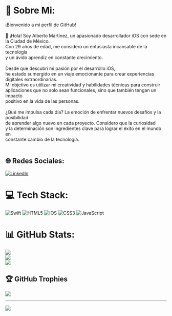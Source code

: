 # 💫 Sobre Mi:
¡Bienvenido a mi perfil de GitHub!<br><br>👋 ¡Hola! Soy Alberto Martínez, un apasionado desarrollador iOS con sede en la Ciudad de México. <br>Con 29 años de edad, me considero un entusiasta incansable de la tecnología <br>y un ávido aprendiz en constante crecimiento.<br><br>Desde que descubrí mi pasión por el desarrollo iOS, <br>he estado sumergido en un viaje emocionante para crear experiencias <br>digitales extraordinarias. <br>Mi objetivo es utilizar mi creatividad y habilidades técnicas para construir <br>aplicaciones que no solo sean funcionales,  sino que también tengan un impacto <br>positivo en la vida de las personas.<br><br>¿Qué me impulsa cada día? La emoción de enfrentar nuevos desafíos y la posibilidad <br>de aprender algo nuevo en cada proyecto. Considero que la curiosidad <br>y la determinación son ingredientes clave para lograr el éxito en el mundo en <br>constante cambio de la tecnología.<br><br>


## 🌐 Redes Sociales:
[![LinkedIn](https://img.shields.io/badge/LinkedIn-%230077B5.svg?logo=linkedin&logoColor=white)](https://linkedin.com/in/albertomtzruiz) 

# 💻 Tech Stack:
![Swift](https://img.shields.io/badge/swift-F54A2A?style=for-the-badge&logo=swift&logoColor=white) ![HTML5](https://img.shields.io/badge/html5-%23E34F26.svg?style=for-the-badge&logo=html5&logoColor=white) ![IOS](https://img.shields.io/badge/IOS-%2320232a.svg?style=for-the-badge&logo=apple&logoColor=white) ![CSS3](https://img.shields.io/badge/css3-%231572B6.svg?style=for-the-badge&logo=css3&logoColor=white) ![JavaScript](https://img.shields.io/badge/javascript-%23323330.svg?style=for-the-badge&logo=javascript&logoColor=%23F7DF1E)

# 📊 GitHub Stats:
![](https://github-readme-stats.vercel.app/api?username=Jarl-Alberto1476&theme=blueberry&hide_border=false&include_all_commits=true&count_private=false)<br/>
![](https://github-readme-streak-stats.herokuapp.com/?user=Jarl-Alberto1476&theme=blueberry&hide_border=false)<br/>
![](https://github-readme-stats.vercel.app/api/top-langs/?username=Jarl-Alberto1476&theme=blueberry&hide_border=false&include_all_commits=true&count_private=false&layout=compact)

## 🏆 GitHub Trophies
![](https://github-profile-trophy.vercel.app/?username=Jarl-Alberto1476&theme=onedark&no-frame=false&no-bg=true&margin-w=4)

---
[![](https://visitcount.itsvg.in/api?id=Jarl-Alberto1476&icon=2&color=1)](https://visitcount.itsvg.in)

<!-- Proudly created with GPRM ( https://gprm.itsvg.in ) -->
